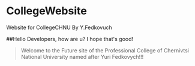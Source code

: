 # CollegeWebsite
Website for CollegeCHNU By Y.Fedkovuch


##Hello Developers, how are u? I hope that's good!


>Welcome to the Future site of the Professional College of Chernivtsi National University named after Yuri Fedkovych!!!


